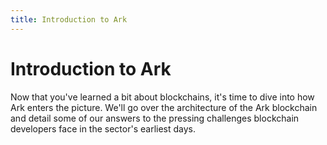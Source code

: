 ```yaml
---
title: Introduction to Ark
---
```

# Introduction to Ark

Now that you've learned a bit about blockchains, it's time to dive into how Ark enters the picture. We'll go over the architecture of the Ark blockchain and detail some of our answers to the pressing challenges blockchain developers face in the sector's earliest days.